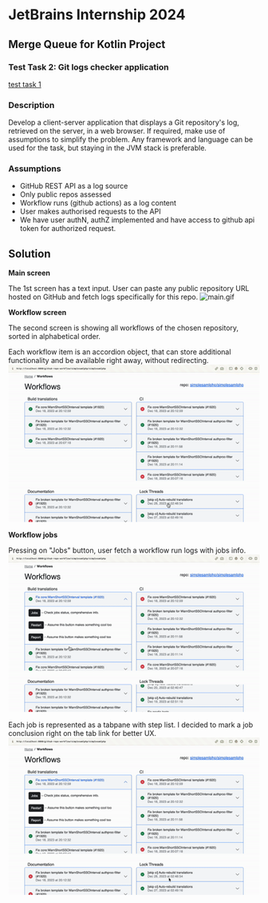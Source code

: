 # JetBrains Internship 2024
## Merge Queue for Kotlin Project
### Test Task 2: Git logs checker application
 [test task 1](https://github.com/alexarlord-boop/jb-intern/blob/main/task1.md)

### Description
Develop a client-server application that displays a Git repository's log, retrieved on the server, in a web browser. If required, make use of assumptions to simplify the problem. Any framework and language can be used for the task, but staying in the JVM stack is preferable.

### Assumptions
* GitHub REST API as a log source
* Only public repos assessed
* Workflow runs (github actions) as a log content
* User makes authorised requests to the API
* We have user authN, authZ implemented and have access to github api token for authorized request.

## Solution

**Main screen**

The 1st screen has a text input. User can paste any public repository URL hosted on GitHub and fetch logs specifically for this repo.
![main.gif](videos%2Fmain.gif)

**Workflow screen**

The second screen is showing all workflows of the chosen repository, sorted in alphabetical order.

Each workflow item is an accordion object, that can store additional functionality and be available right away, without redirecting.
![workflows.gif](videos%2Fworkflows.gif)


**Workflow jobs**

Pressing on "Jobs" button, user fetch a workflow run logs with jobs info.
![jobpress.gif](videos%2Fjobpress.gif)

Each job is represented as a tabpane with step list.
I decided to mark a job conclusion right on the tab link for better UX.
![joberror.gif](videos%2Fjoberror.gif)
